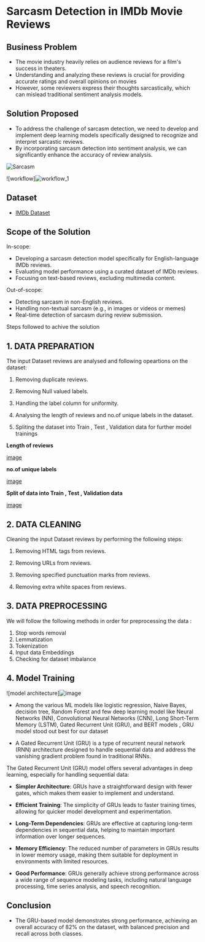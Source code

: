 
# Sarcasm Detection in IMDb Movie Reviews

## **Business Problem**
- The movie industry heavily relies on audience reviews for a film's success in theaters.
- Understanding and analyzing these reviews is crucial for providing accurate ratings and overall opinions on movies
- However, some reviewers express their thoughts sarcastically, which can mislead traditional sentiment analysis models.

## **Solution Proposed**

- To address the challenge of sarcasm detection, we need to develop and implement deep learning models specifically designed to recognize and interpret sarcastic reviews.
- By incorporating sarcasm detection into sentiment analysis, we can significantly enhance the accuracy of review analysis.


![Sarcasm](https://encrypted-tbn0.gstatic.com/images?q=tbn:ANd9GcQh2oNie2NZjxi-5yhoj__Og7FtVcuTz2pS4A&s)

![workflow]![workflow_1](https://github.com/user-attachments/assets/1d0b52e0-0f79-4e1f-88ca-6b13c10bff5f)



## Dataset

 - [IMDb Dataset](https://www.kaggle.com/datasets/lakshmi25npathi/imdb-dataset-of-50k-movie-reviews)
 
## Scope of the Solution
In-scope:
- Developing a sarcasm detection model specifically for English-language IMDb reviews.
- Evaluating model performance using a curated dataset of IMDb reviews.
- Focusing on text-based reviews, excluding multimedia content.

Out-of-scope:
- Detecting sarcasm in non-English reviews.
- Handling non-textual sarcasm (e.g., in images or videos or memes)
- Real-time detection of sarcasm during review submission. 

Steps followed to achive the solution

## **1. DATA PREPARATION**

The input Dataset reviews are analysed and following opeartions on the dataset:

1.  Removing duplicate reviews.

2.  Removing Null valued labels.

3.  Handling the label column for uniformity.

4.  Analysing the length of reviews and no.of unique labels in the dataset.

5.  Spliting the dataset into Train , Test , Validation data for further model trainings


**Length of reviews**

[image](https://github.com/user-attachments/assets/8f024d62-b0db-4add-a3fa-91aa861063dc)


**no.of unique labels**

[image](https://github.com/user-attachments/assets/46366fee-72ea-4ca6-ad97-831f2f5bee11)



**Split of data into Train , Test , Validation data**

[image](https://github.com/user-attachments/assets/d0629260-5035-495b-b6d8-bc53f50481b6)


## **2. DATA CLEANING**

Cleaning the input Dataset reviews by performing the following steps:

1.  Removing HTML tags from reviews.

2.  Removing URLs from reviews.

3.  Removing specified punctuation marks from reviews.

4.  Removing extra white spaces from reviews.


## **3. DATA PREPROCESSING**

We will follow the following methods in order for preprocessing the data :


1.   Stop words removal
2.   Lemmatization
3.   Tokenization
4.   Input data Embeddings
5.   Checking for dataset imbalance

## **4. Model Training**
![model architecture]![image](https://github.com/user-attachments/assets/b0dd27d4-e624-4769-bf51-d69171b07823)

- Among the various ML models like  logistic regression, Naive Bayes, decision tree, Random Forest and few deep learning model like  Neural Networks (NN), Convolutional Neural Networks (CNN), Long Short-Term Memory (LSTM), Gated Recurrent Unit (GRU), and BERT models , GRU model stood out best for our dataset

- A Gated Recurrent Unit (GRU) is a type of recurrent neural network (RNN) architecture designed to handle sequential data and address the vanishing gradient problem found in traditional RNNs.

The Gated Recurrent Unit (GRU) model offers several advantages in deep learning, especially for handling sequential data:

- **Simpler Architecture**: GRUs have a straightforward design with fewer gates, which makes them easier to implement and understand.

- **Efficient Training**: The simplicity of GRUs leads to faster training times, allowing for quicker model development and experimentation.

- **Long-Term Dependencies**: GRUs are effective at capturing long-term dependencies in sequential data, helping to maintain important information over longer sequences.

- **Memory Efficiency**: The reduced number of parameters in GRUs results in lower memory usage, making them suitable for deployment in environments with limited resources.

- **Good Performance**: GRUs generally achieve strong performance across a wide range of sequence modeling tasks, including natural language processing, time series analysis, and speech recognition.

## **Conclusion**
- The GRU-based model demonstrates strong performance, achieving an overall accuracy of 82% on the dataset, with balanced precision and recall across both classes.

